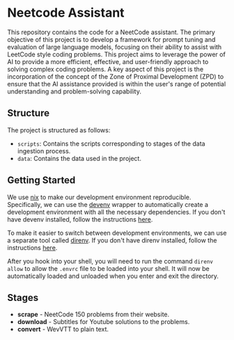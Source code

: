 # Neetcode Assistant

This repository contains the code for a NeetCode assistant. The primary objective of this project is to develop a framework for prompt tuning and evaluation of large language models, focusing on their ability to assist with LeetCode style coding problems. This project aims to leverage the power of AI to provide a more efficient, effective, and user-friendly approach to solving complex coding problems.  A key aspect of this project is the incorporation of the concept of the Zone of Proximal Development (ZPD) to ensure that the AI assistance provided is within the user's range of potential understanding and problem-solving capability.

## Structure

The project is structured as follows:

- `scripts`: Contains the scripts corresponding to stages of the data ingestion process.
- `data`: Contains the data used in the project.

## Getting Started

We use [nix](https://nixos.org/) to make our development environment reproducible. Specifically, we can use the [devenv](https://devenv.sh/) wrapper to automatically create a development environment with all the necessary dependencies. If you don't have devenv installed, follow the instructions [here](https://devenv.sh/getting-started/).

To make it easier to switch between development environments, we can use a separate tool called [direnv](https://direnv.net/). If you don't have direnv installed, follow the instructions [here](https://direnv.net/docs/installation.html). 

After you hook into your shell, you will need to run the command `direnv allow` to allow the `.envrc` file to be loaded into your shell. It will now be automatically loaded and unloaded when you enter and exit the directory.

## Stages

- **scrape** - NeetCode 150 problems from their website.
- **download** - Subtitles for Youtube solutions to the problems.
- **convert** - WevVTT to plain text.
